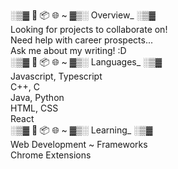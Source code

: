 ░▒▓ 🌱 📦 🌐 ~ ▓▒░ Overview_ ░▒▓    
Looking for projects to collaborate on!   
Need help with career prospects...   
Ask me about my writing! :D  
░▒▓ 🌱 📦 🌐 ~ ▓▒░ Languages_ ░▒▓    
Javascript, Typescript   
C++, C   
Java, Python   
HTML, CSS   
React   
░▒▓ 🌱 📦 🌐 ~ ▓▒░ Learning_ ░▒▓   
Web Development ~ Frameworks   
Chrome Extensions    
